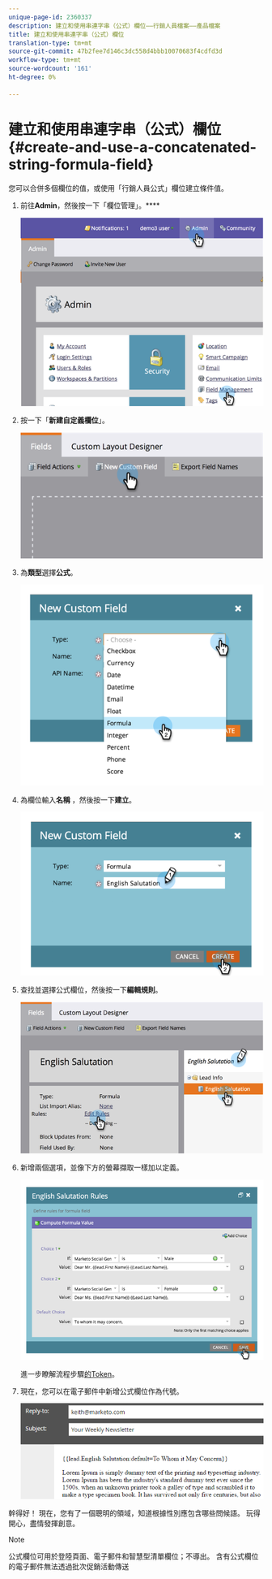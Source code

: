 ```yaml
---
unique-page-id: 2360337
description: 建立和使用串連字串（公式）欄位——行銷人員檔案——產品檔案
title: 建立和使用串連字串（公式）欄位
translation-type: tm+mt
source-git-commit: 47b2fee7d146c3dc558d4bbb10070683f4cdfd3d
workflow-type: tm+mt
source-wordcount: '161'
ht-degree: 0%

---
```



# 建立和使用串連字串（公式）欄位{#create-and-use-a-concatenated-string-formula-field}

您可以合併多個欄位的值，或使用「行銷人員公式」欄位建立條件值。

1. 前往&#x200B;**Admin**，然後按一下「欄位管理」。****

   ![](assets/image2014-9-19-9-3a44-3a58.png)

1. 按一下「**新建自定義欄位**」。

   ![](assets/image2014-9-19-9-3a45-3a8.png)

1. 為&#x200B;**類型**&#x200B;選擇&#x200B;**公式**。

   ![](assets/image2014-9-19-9-3a45-3a17.png)

1. 為欄位輸入&#x200B;**名稱** ，然後按一下&#x200B;**建立**。

   ![](assets/image2014-9-19-9-3a46-3a0.png)

1. 查找並選擇公式欄位，然後按一下&#x200B;**編輯規則**。

   ![](assets/image2014-9-19-9-3a46-3a13.png)

1. 新增兩個選項，並像下方的螢幕擷取一樣加以定義。

   ![](assets/image2014-9-19-9-3a46-3a25.png)

   進一步瞭解流程步驟[的Token](../../../product-docs/core-marketo-concepts/smart-campaigns/flow-actions/use-tokens-in-flow-steps.md)。

1. 現在，您可以在電子郵件中新增公式欄位作為代號。

   ![](assets/seven.png)

幹得好！ 現在，您有了一個聰明的領域，知道根據性別應包含哪些問候語。 玩得開心，盡情發揮創意。

>[!NOTE]
>
>公式欄位可用於登陸頁面、電子郵件和智慧型清單欄位；不導出。 含有公式欄位的電子郵件無法透過批次促銷活動傳送

